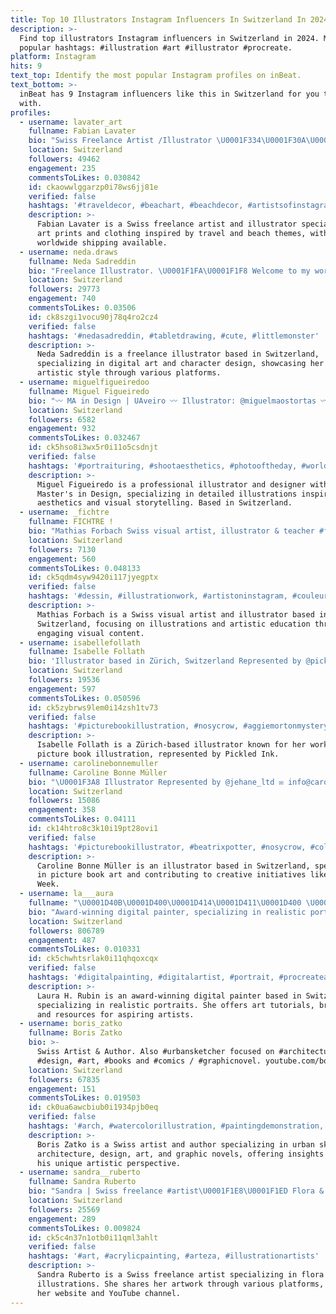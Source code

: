 ```yaml
---
title: Top 10 Illustrators Instagram Influencers In Switzerland In 2024
description: >-
  Find top illustrators Instagram influencers in Switzerland in 2024. Most
  popular hashtags: #illustration #art #illustrator #procreate.
platform: Instagram
hits: 9
text_top: Identify the most popular Instagram profiles on inBeat.
text_bottom: >-
  inBeat has 9 Instagram influencers like this in Switzerland for you to work
  with.
profiles:
  - username: lavater_art
    fullname: Fabian Lavater
    bio: "Swiss Freelance Artist /Illustrator \U0001F334\U0001F30A\U0001F1E8\U0001F1ED E-mail for comissions (open) Shop Art Prints, Clothing and more (shipping worldwide \U0001F30D) \U0001F447\U0001F3FB"
    location: Switzerland
    followers: 49462
    engagement: 235
    commentsToLikes: 0.030842
    id: ckaowwlggarzp0i78ws6jj81e
    verified: false
    hashtags: '#traveldecor, #beachart, #beachdecor, #artistsofinstagram'
    description: >-
      Fabian Lavater is a Swiss freelance artist and illustrator specializing in
      art prints and clothing inspired by travel and beach themes, with
      worldwide shipping available.
  - username: neda.draws
    fullname: Neda Sadreddin
    bio: "Freelance Illustrator. \U0001F1FA\U0001F1F8 Welcome to my world. ✨\U0001F60A For private orders email me at: neda.sadreddin@gmail.com YouTube Channel:"
    location: Switzerland
    followers: 29773
    engagement: 740
    commentsToLikes: 0.03506
    id: ck8szgi1vocu90j78q4ro2cz4
    verified: false
    hashtags: '#nedasadreddin, #tabletdrawing, #cute, #littlemonster'
    description: >-
      Neda Sadreddin is a freelance illustrator based in Switzerland,
      specializing in digital art and character design, showcasing her unique
      artistic style through various platforms.
  - username: miguelfigueiredoo
    fullname: Miguel Figueiredo
    bio: "〰️ MA in Design | UAveiro 〰️ Illustrator: @miguelmaostortas 〰️\U0001F4CD Aveiro - Leiria"
    location: Switzerland
    followers: 6582
    engagement: 932
    commentsToLikes: 0.032467
    id: ck5hso8i3wx5r0i11o5csdnjt
    verified: false
    hashtags: '#portraituring, #shootaesthetics, #photooftheday, #worldviewmag'
    description: >-
      Miguel Figueiredo is a professional illustrator and designer with a
      Master's in Design, specializing in detailed illustrations inspired by
      aesthetics and visual storytelling. Based in Switzerland.
  - username: _fichtre
    fullname: FICHTRE !
    bio: "Mathias Forbach Swiss visual artist, illustrator & teacher #fichtre\U0001F447\U0001F3FDshop:"
    location: Switzerland
    followers: 7130
    engagement: 560
    commentsToLikes: 0.048133
    id: ck5qdm4syw9420i117jyegptx
    verified: false
    hashtags: '#dessin, #illustrationwork, #artistoninstagram, #couleur3'
    description: >-
      Mathias Forbach is a Swiss visual artist and illustrator based in
      Switzerland, focusing on illustrations and artistic education through
      engaging visual content.
  - username: isabellefollath
    fullname: Isabelle Follath
    bio: 'Illustrator based in Zürich, Switzerland Represented by @pickledink'
    location: Switzerland
    followers: 19536
    engagement: 597
    commentsToLikes: 0.050596
    id: ck5zybrws9lem0i14zsh1tv73
    verified: false
    hashtags: '#picturebookillustration, #nosycrow, #aggiemortonmysteryqueen, #penandink'
    description: >-
      Isabelle Follath is a Zürich-based illustrator known for her work in
      picture book illustration, represented by Pickled Ink.
  - username: carolinebonnemuller
    fullname: Caroline Bonne Müller
    bio: "\U0001F3A8 Illustrator Represented by @jehane_ltd ✉️ info@carolinebonnemuller.com \U0001F433 Member SCBWI \U0001F344 co-founder: #folktaleweek Website and shopping:"
    location: Switzerland
    followers: 15086
    engagement: 358
    commentsToLikes: 0.04111
    id: ck14htro8c3k10i19pt28ovi1
    verified: false
    hashtags: '#picturebookillustrator, #beatrixpotter, #nosycrow, #colouredpencil'
    description: >-
      Caroline Bonne Müller is an illustrator based in Switzerland, specializing
      in picture book art and contributing to creative initiatives like Folktale
      Week.
  - username: la___aura
    fullname: "\U0001D40B\U0001D400\U0001D414\U0001D411\U0001D400 \U0001D407. \U0001D411\U0001D414\U0001D401\U0001D408\U0001D40D"
    bio: "Award-winning digital painter, specializing in realistic portraits.\U0001F603\U0001F338 ••• \U0001F5A4\U0001F447\U0001F3FBArt Shop, Brushes, Tutorials and More:"
    location: Switzerland
    followers: 806789
    engagement: 487
    commentsToLikes: 0.010331
    id: ck5chwhtsrlak0i11qhqoxcqx
    verified: false
    hashtags: '#digitalpainting, #digitalartist, #portrait, #procreateart'
    description: >-
      Laura H. Rubin is an award-winning digital painter based in Switzerland,
      specializing in realistic portraits. She offers art tutorials, brushes,
      and resources for aspiring artists.
  - username: boris_zatko
    fullname: Boris Zatko
    bio: >-
      Swiss Artist & Author. Also #urbansketcher focused on #architecture,
      #design, #art, #books and #comics / #graphicnovel. youtube.com/boriszatko
    location: Switzerland
    followers: 67835
    engagement: 151
    commentsToLikes: 0.019503
    id: ck0ua6awcbiub0i1934pjb0eq
    verified: false
    hashtags: '#arch, #watercolorillustration, #paintingdemonstration, #skizzieren'
    description: >-
      Boris Zatko is a Swiss artist and author specializing in urban sketching,
      architecture, design, art, and graphic novels, offering insights through
      his unique artistic perspective.
  - username: sandra__ruberto
    fullname: Sandra Ruberto
    bio: "Sandra | Swiss freelance #artist\U0001F1E8\U0001F1ED Flora & fauna illustrations\U0001F337 My Shop, Website & YouTube in link below\U0001F447\U0001F3FB"
    location: Switzerland
    followers: 25569
    engagement: 289
    commentsToLikes: 0.009824
    id: ck5c4n37n1otb0i11qml3ahlt
    verified: false
    hashtags: '#art, #acrylicpainting, #arteza, #illustrationartists'
    description: >-
      Sandra Ruberto is a Swiss freelance artist specializing in flora and fauna
      illustrations. She shares her artwork through various platforms, including
      her website and YouTube channel.
---
```


